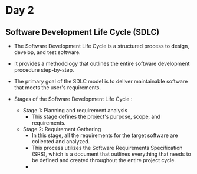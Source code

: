 # Day 2
## Software Development Life Cycle (SDLC)
* The Software Development Life Cycle is a structured process to design, develop, and test software.
* It provides a methodology that outlines the entire software development procedure step-by-step. 
* The primary goal of the SDLC model is to deliver maintainable software that meets the user's requirements.



* Stages of the Software Development Life Cycle :
  - Stage 1: Planning and requirement analysis
    - This stage defines the project's purpose, scope, and requirements.
  - Stage 2: Requirement Gathering
    - In this stage, all the requirements for the target software are collected and analyzed.
    - This process utilizes the Software Requirements Specification (SRS), which is a document that outlines everything that needs to be defined and created 
      throughout the entire project cycle.
    - 
